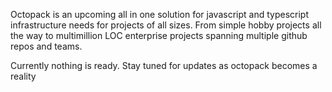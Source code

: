 Octopack is an upcoming all in one solution for javascript and typescript infrastructure needs for projects of all sizes. From simple hobby projects all the way to multimillion LOC enterprise projects spanning multiple github repos and teams.

Currently nothing is ready. Stay tuned for updates as octopack becomes a reality
